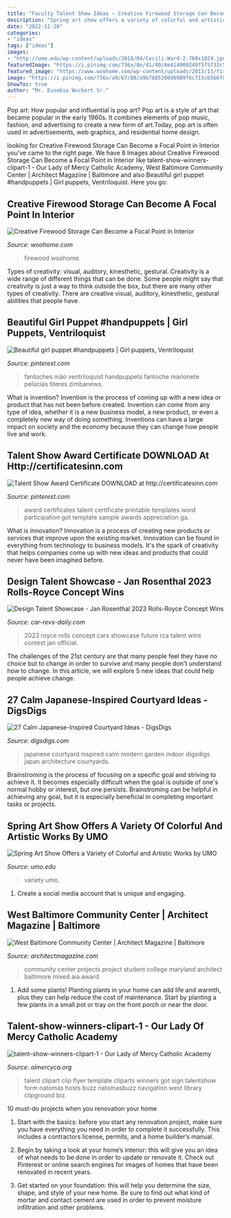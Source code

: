```yaml
---
title: "Faculty Talent Show Ideas ~ Creative Firewood Storage Can Become A Focal Point In Interior"
description: "Spring art show offers a variety of colorful and artistic works by umo"
date: "2022-11-28"
categories:
- "ideas"
tags: ["ideas"]
images:
- "http://umo.edu/wp-content/uploads/2018/04/Cecili-Ward-2-768x1024.jpeg"
featuredImage: "https://i.pinimg.com/736x/8e/41/40/8e414009249f5f5733c5f7267c3a7451--talent-show-certificates-award-certificates.jpg"
featured_image: "https://www.woohome.com/wp-content/uploads/2015/11/firewood-storage-decor-woohome-1.jpg"
image: "https://i.pinimg.com/736x/a9/b7/88/a9b7885200d6989f6c715cb5b6f8cc92.jpg"
ShowToc: true
author: "Mr. Eusebio Wuckert Sr."
---
```



Pop art: How popular and influential is pop art?
Pop art is a style of art that became popular in the early 1960s. It combines elements of pop music, fashion, and advertising to create a new form of art.Today, pop art is often used in advertisements, web graphics, and residential home design.

	

		
looking for Creative Firewood Storage Can Become a Focal Point in Interior you've came to the right page. We have 8 Images about Creative Firewood Storage Can Become a Focal Point in Interior like talent-show-winners-clipart-1 - Our Lady of Mercy Catholic Academy, West Baltimore Community Center | Architect Magazine | Baltimore and also Beautiful girl puppet #handpuppets | Girl puppets, Ventriloquist. Here you go:
		
    
## Creative Firewood Storage Can Become A Focal Point In Interior

<img loading=lazy src="https://www.woohome.com/wp-content/uploads/2015/11/firewood-storage-decor-woohome-1.jpg" onerror="this.onerror=null;this.src='https://tse3.mm.bing.net/th?id=OIP.HjOqx0GbMdundYgRr6JihwHaLH&amp;pid=15.1';" alt="Creative Firewood Storage Can Become a Focal Point in Interior">

_Source: woohome.com_

>firewood woohome. 

	

Types of creativity: visual, auditory, kinesthetic, gestural.
Creativity is a wide range of different things that can be done. Some people might say that creativity is just a way to think outside the box, but there are many other types of creativity. There are creative visual, auditory, kinesthetic, gestural abilities that people have.

    
## Beautiful Girl Puppet #handpuppets | Girl Puppets, Ventriloquist

<img loading=lazy src="https://i.pinimg.com/736x/a9/b7/88/a9b7885200d6989f6c715cb5b6f8cc92.jpg" onerror="this.onerror=null;this.src='https://tse3.mm.bing.net/th?id=OIP.mwTZnJxVahEtxbwczyoD8wHaJ3&amp;pid=15.1';" alt="Beautiful girl puppet #handpuppets | Girl puppets, Ventriloquist">

_Source: pinterest.com_

>fantoches mão ventriloquist handpuppets fantoche marionete pelúcias titeres zimbanews. 

	

What is invention?
Invention is the process of coming up with a new idea or product that has not been before created. Invention can come from any type of idea, whether it is a new business model, a new product, or even a completely new way of doing something. Inventions can have a large impact on society and the economy because they can change how people live and work.

    
## Talent Show Award Certificate DOWNLOAD At Http://certificatesinn.com

<img loading=lazy src="https://i.pinimg.com/736x/8e/41/40/8e414009249f5f5733c5f7267c3a7451--talent-show-certificates-award-certificates.jpg" onerror="this.onerror=null;this.src='https://tse2.mm.bing.net/th?id=OIP.k_HVpizdrbV8Q_DNRF_BbgHaFv&amp;pid=15.1';" alt="Talent Show Award Certificate DOWNLOAD at http://certificatesinn.com">

_Source: pinterest.com_

>award certificates talent certificate printable templates word participation got template sample awards appreciation ga. 

	

What is innovation?
Innovation is a process of creating new products or services that improve upon the existing market. Innovation can be found in everything from technology to business models. It's the spark of creativity that helps companies come up with new ideas and products that could never have been imagined before.

    
## Design Talent Showcase - Jan Rosenthal 2023 Rolls-Royce Concept Wins

<img loading=lazy src="http://www.car-revs-daily.com/wp-content/uploads/2014/07/Design-Talent-Showcase-Jan-Rosenthals-2023-Rolls-Royce-Concept-Wins-Official-RCA-Contest-1.jpg" onerror="this.onerror=null;this.src='https://tse3.mm.bing.net/th?id=OIP.lV4vG-7HtiEoC8LlKEheigHaD6&amp;pid=15.1';" alt="Design Talent Showcase - Jan Rosenthal 2023 Rolls-Royce Concept Wins">

_Source: car-revs-daily.com_

>2023 royce rolls concept cars showcase future rca talent wins contest jan official. 

	

The challenges of the 21st century are that many people feel they have no choice but to change in order to survive and many people don't understand how to change. In this article, we will explore 5 new ideas that could help people achieve change.

    
## 27 Calm Japanese-Inspired Courtyard Ideas - DigsDigs

<img loading=lazy src="http://www.digsdigs.com/photos/japanese-inspired-courtyard-ideas-10.jpg" onerror="this.onerror=null;this.src='https://tse4.mm.bing.net/th?id=OIP.K-OUepIJ9zjfnNRnEwsP2QHaJ4&amp;pid=15.1';" alt="27 Calm Japanese-Inspired Courtyard Ideas - DigsDigs">

_Source: digsdigs.com_

>japanese courtyard inspired calm modern garden indoor digsdigs japan architecture courtyards. 

	

Brainstroming is the process of focusing on a specific goal and striving to achieve it. It becomes especially difficult when the goal is outside of one's normal hobby or interest, but one persists. Brainstroming can be helpful in achieving any goal, but it is especially beneficial in completing important tasks or projects.

    
## Spring Art Show Offers A Variety Of Colorful And Artistic Works By UMO

<img loading=lazy src="http://umo.edu/wp-content/uploads/2018/04/Cecili-Ward-2-768x1024.jpeg" onerror="this.onerror=null;this.src='https://tse3.mm.bing.net/th?id=OIP.Nu6jyzWeKWKsJYIpZECEJwHaJ4&amp;pid=15.1';" alt="Spring Art Show Offers a Variety of Colorful and Artistic Works by UMO">

_Source: umo.edu_

>variety umo. 

	

1. Create a social media account that is unique and engaging.

    
## West Baltimore Community Center | Architect Magazine | Baltimore

<img loading=lazy src="https://cdnassets.hw.net/c4/73/079052b342fea514c1c198d7dad3/biarch.jpg" onerror="this.onerror=null;this.src='https://tse3.mm.bing.net/th?id=OIP.I4XdTpqjsp8hZQBTjsV0zAHaE7&amp;pid=15.1';" alt="West Baltimore Community Center | Architect Magazine | Baltimore">

_Source: architectmagazine.com_

>community center projects project student college maryland architect baltimore mixed aia award. 

	

1. Add some plants! Planting plants in your home can add life and warmth, plus they can help reduce the cost of maintenance. Start by planting a few plants in a small pot or tray on the front porch or near the door.

    
## Talent-show-winners-clipart-1 - Our Lady Of Mercy Catholic Academy

<img loading=lazy src="https://olmercyca.org/wp-content/uploads/2019/02/talent-show-winners-clipart-1.jpg" onerror="this.onerror=null;this.src='https://tse1.mm.bing.net/th?id=OIP.txe_bxWReAvH_AnApe29xAHaG3&amp;pid=15.1';" alt="talent-show-winners-clipart-1 - Our Lady of Mercy Catholic Academy">

_Source: olmercyca.org_

>talent clipart clip flyer template cliparts winners got sign talentshow form natomas hosts buzz natomasbuzz navigation west library clipground biz. 

	

10 must-do projects when you renovation your home
1. Start with the basics: before you start any renovation project, make sure you have everything you need in order to complete it successfully. This includes a contractors license, permits, and a home builder’s manual.
2. Begin by taking a look at your home’s interior: this will give you an idea of what needs to be done in order to update or renovate it. Check out Pinterest or online search engines for images of homes that have been renovated in recent years.

3. Get started on your foundation: this will help you determine the size, shape, and style of your new home. Be sure to find out what kind of mortar and contact cement are used in order to prevent moisture infiltration and other problems.


